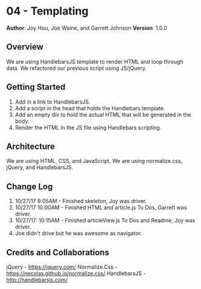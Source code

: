 # 04 - Templating
**Author**: Joy Hou, Joe Waine, and Garrett Johnson
**Version**: 1.0.0

## Overview
We are using HandlebarsJS template to render HTML and loop through data. We refactored our previous script using JS/jQuery.

## Getting Started
1. Add in a link to HandlebarsJS.
2. Add a script in the head that holds the Handlebars template.
3. Add an empty div to hold the actual HTML that will be generated in the body.
4. Render the HTML in the JS file using Handlebars scripting.

## Architecture
We are using HTML, CSS, and JavaScript. We are using normalize.css, jQuery, and HandlebarsJS.

## Change Log
1. 10/27/17 9:05AM - Finished skeleton, Joy was driver.
2. 10/27/17 10:00AM - Finished HTML and article.js To Dos, Garrett was driver.
3. 10/27/17: 10:15AM - Finished articleView.js To Dos and Readme, Joy was driver.
4. Joe didn't drive but he was awesome as navigator.

## Credits and Collaborations
jQuery - https://jquery.com/
Normalize.Css - https://necolas.github.io/normalize.css/
HandlebarsJS - http://handlebarsjs.com/
